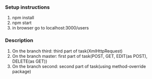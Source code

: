 ### Setup instructions
1. npm install
2. npm start
3. in browser go to localhost:3000/users

### Description 
1. On the branch third: third part of task(XmlHttpRequest)
1. On the branch master: first part of task(POST, GET, EDIT(as POST), DELETE(as GET)) 
1. On the branch second: second part of task(using method-override package) 